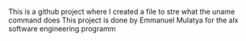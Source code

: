 This is a github project where I created a file to stre what the uname command does
This project is done by Emmanuel Mulatya for the alx software engineering programm